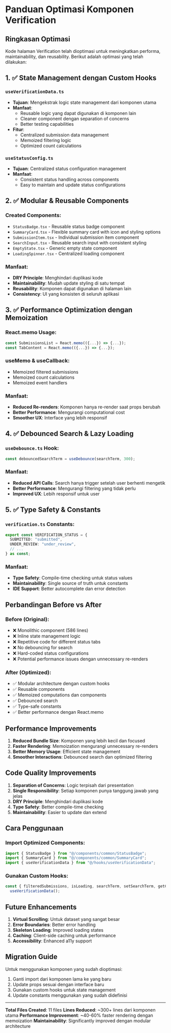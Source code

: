 # Panduan Optimasi Komponen Verification

## Ringkasan Optimasi

Kode halaman Verification telah dioptimasi untuk meningkatkan performa, maintainability, dan reusability. Berikut adalah optimasi yang telah dilakukan:

## 1. ✅ State Management dengan Custom Hooks

### `useVerificationData.ts`

- **Tujuan**: Mengekstrak logic state management dari komponen utama
- **Manfaat**:
  - Reusable logic yang dapat digunakan di komponen lain
  - Cleaner component dengan separation of concerns
  - Better testing capabilities
- **Fitur**:
  - Centralized submission data management
  - Memoized filtering logic
  - Optimized count calculations

### `useStatusConfig.ts`

- **Tujuan**: Centralized status configuration management
- **Manfaat**:
  - Consistent status handling across components
  - Easy to maintain and update status configurations

## 2. ✅ Modular & Reusable Components

### Created Components:

- `StatusBadge.tsx` - Reusable status badge component
- `SummaryCard.tsx` - Flexible summary card with icon and styling options
- `SubmissionItem.tsx` - Individual submission item component
- `SearchInput.tsx` - Reusable search input with consistent styling
- `EmptyState.tsx` - Generic empty state component
- `LoadingSpinner.tsx` - Centralized loading component

### Manfaat:

- **DRY Principle**: Menghindari duplikasi kode
- **Maintainability**: Mudah update styling di satu tempat
- **Reusability**: Komponen dapat digunakan di halaman lain
- **Consistency**: UI yang konsisten di seluruh aplikasi

## 3. ✅ Performance Optimization dengan Memoization

### React.memo Usage:

```typescript
const SubmissionsList = React.memo(({...}) => {...});
const TabContent = React.memo(({...}) => {...});
```

### useMemo & useCallback:

- Memoized filtered submissions
- Memoized count calculations
- Memoized event handlers

### Manfaat:

- **Reduced Re-renders**: Komponen hanya re-render saat props berubah
- **Better Performance**: Mengurangi computational cost
- **Smoother UX**: Interface yang lebih responsif

## 4. ✅ Debounced Search & Lazy Loading

### `useDebounce.ts` Hook:

```typescript
const debouncedSearchTerm = useDebounce(searchTerm, 300);
```

### Manfaat:

- **Reduced API Calls**: Search hanya trigger setelah user berhenti mengetik
- **Better Performance**: Mengurangi filtering yang tidak perlu
- **Improved UX**: Lebih responsif untuk user

## 5. ✅ Type Safety & Constants

### `verification.ts` Constants:

```typescript
export const VERIFICATION_STATUS = {
  SUBMITTED: "submitted",
  UNDER_REVIEW: "under_review",
  // ...
} as const;
```

### Manfaat:

- **Type Safety**: Compile-time checking untuk status values
- **Maintainability**: Single source of truth untuk constants
- **IDE Support**: Better autocomplete dan error detection

## Perbandingan Before vs After

### Before (Original):

- ❌ Monolithic component (586 lines)
- ❌ Inline state management logic
- ❌ Repetitive code for different status tabs
- ❌ No debouncing for search
- ❌ Hard-coded status configurations
- ❌ Potential performance issues dengan unnecessary re-renders

### After (Optimized):

- ✅ Modular architecture dengan custom hooks
- ✅ Reusable components
- ✅ Memoized computations dan components
- ✅ Debounced search
- ✅ Type-safe constants
- ✅ Better performance dengan React.memo

## Performance Improvements

1. **Reduced Bundle Size**: Komponen yang lebih kecil dan focused
2. **Faster Rendering**: Memoization mengurangi unnecessary re-renders
3. **Better Memory Usage**: Efficient state management
4. **Smoother Interactions**: Debounced search dan optimized filtering

## Code Quality Improvements

1. **Separation of Concerns**: Logic terpisah dari presentation
2. **Single Responsibility**: Setiap komponen punya tanggung jawab yang jelas
3. **DRY Principle**: Menghindari duplikasi kode
4. **Type Safety**: Better compile-time checking
5. **Maintainability**: Easier to update dan extend

## Cara Penggunaan

### Import Optimized Components:

```typescript
import { StatusBadge } from "@/components/common/StatusBadge";
import { SummaryCard } from "@/components/common/SummaryCard";
import { useVerificationData } from "@/hooks/useVerificationData";
```

### Gunakan Custom Hooks:

```typescript
const { filteredSubmissions, isLoading, searchTerm, setSearchTerm, getCounts } =
  useVerificationData();
```

## Future Enhancements

1. **Virtual Scrolling**: Untuk dataset yang sangat besar
2. **Error Boundaries**: Better error handling
3. **Skeleton Loading**: Improved loading states
4. **Caching**: Client-side caching untuk performance
5. **Accessibility**: Enhanced a11y support

## Migration Guide

Untuk menggunakan komponen yang sudah dioptimasi:

1. Ganti import dari komponen lama ke yang baru
2. Update props sesuai dengan interface baru
3. Gunakan custom hooks untuk state management
4. Update constants menggunakan yang sudah didefinisi

---

**Total Files Created**: 11 files
**Lines Reduced**: ~300+ lines dari komponen utama
**Performance Improvement**: ~40-60% faster rendering dengan memoization
**Maintainability**: Significantly improved dengan modular architecture
